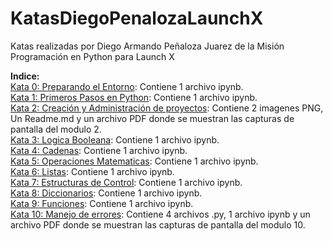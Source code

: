 # KatasDiegoPenalozaLaunchX
Katas realizadas por Diego Armando Peñaloza Juarez de la Misión Programación en Python para Launch X

**Indice:**  
[Kata 0: Preparando el Entorno](https://github.com/DiegoPenalozaJuarez/KatasDiegoPenalozaLaunchX/tree/main/Modulo%200%20-%20Preparaci%C3%B3n%20del%20entorno%20de%20trabajo): Contiene 1 archivo ipynb.  
[Kata 1: Primeros Pasos en Python](https://github.com/DiegoPenalozaJuarez/KatasDiegoPenalozaLaunchX/tree/main/Modulo%201%20-%20Primeros%20Pasos): Contiene 1 archivo ipynb.  
[Kata 2: Creación y Administración de proyectos](https://github.com/DiegoPenalozaJuarez/KatasDiegoPenalozaLaunchX/tree/main/Modulo%202%20-%20Crear%20y%20Administrar%20Proyectos): Contiene 2 imagenes PNG, Un Readme.md y un archivo PDF donde se muestran las capturas de pantalla del modulo 2.    
[Kata 3: Logica Booleana](https://github.com/DiegoPenalozaJuarez/KatasDiegoPenalozaLaunchX/tree/main/Modulo%203%20-%20Usar%20logica%20booleana): Contiene 1 archivo ipynb.  
[Kata 4: Cadenas](https://github.com/DiegoPenalozaJuarez/KatasDiegoPenalozaLaunchX/tree/main/Modulo%204%20-%20Cadenas): Contiene 1 archivo ipynb.  
[Kata 5: Operaciones Matematicas](https://github.com/DiegoPenalozaJuarez/KatasDiegoPenalozaLaunchX/tree/main/Modulo%205%20-%20Usas%20operaciones%20matematicas): Contiene 1 archivo ipynb.  
[Kata 6: Listas](https://github.com/DiegoPenalozaJuarez/KatasDiegoPenalozaLaunchX/tree/main/Modulo%206%20-%20Introducci%C3%B3n%20a%20las%20Listas): Contiene 1 archivo ipynb.  
[Kata 7: Estructuras de Control](https://github.com/DiegoPenalozaJuarez/KatasDiegoPenalozaLaunchX/tree/main/Modulo%207%20-%20Estructuras%20de%20Control): Contiene 1 archivo ipynb.  
[Kata 8: Diccionarios](https://github.com/DiegoPenalozaJuarez/KatasDiegoPenalozaLaunchX/tree/main/Modulo%208%20-%20Administrar%20Datos%20con%20Diccionarios): Contiene 1 archivo ipynb.  
[Kata 9: Funciones](https://github.com/DiegoPenalozaJuarez/KatasDiegoPenalozaLaunchX/tree/main/Modulo%209%20-%20Funciones): Contiene 1 archivo ipynb.  
[Kata 10: Manejo de errores](https://github.com/DiegoPenalozaJuarez/KatasDiegoPenalozaLaunchX/tree/main/Modulo%2010%20-%20Manejo%20de%20errores): Contiene 4 archivos .py, 1 archivo ipynb y un archivo PDF donde se muestran las capturas de pantalla del modulo 10.
